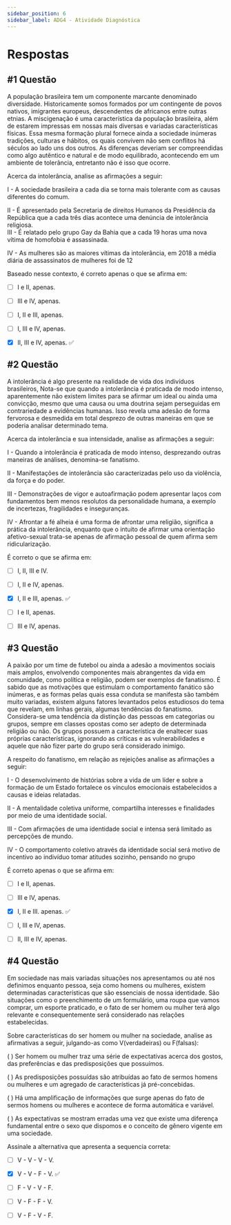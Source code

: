 ```yaml
---
sidebar_position: 6
sidebar_label: ADG4 - Atividade Diagnóstica
---
```


# Respostas


## #1 Questão

  


A população brasileira tem um componente marcante denominado diversidade. Historicamente somos formados por um contingente de povos nativos, imigrantes europeus, descendentes de africanos entre outras etnias. A miscigenação é uma característica da população brasileira, além de estarem impressas em nossas mais diversas e variadas características físicas. Essa mesma formação plural fornece ainda a sociedade inúmeras tradições, culturas e hábitos, os quais convivem não sem conflitos há séculos ao lado uns dos outros. As diferenças deveriam ser compreendidas como algo autêntico e natural e de modo equilibrado, acontecendo em um ambiente de tolerância, entretanto não é isso que ocorre.

Acerca da intolerância, analise as afirmações a seguir:

I - A sociedade brasileira a cada dia se torna mais tolerante com as causas diferentes do comum.

II - É apresentado pela Secretaria de direitos Humanos da Presidência da República que a cada três dias acontece uma denúncia de intolerância religiosa.  
III - É relatado pelo grupo Gay da Bahia que a cada 19 horas uma nova vítima de homofobia é assassinada.

IV - As mulheres são as maiores vítimas da intolerância, em 2018 a média diária de assassinatos de mulheres foi de 12

Baseado nesse contexto, é correto apenas o que se afirma em:

  

- [ ] I e II, apenas.  

- [ ] III e IV, apenas.

- [ ] I, II e III, apenas.

- [ ] I, III e IV, apenas.

- [x] II, III e IV, apenas. ✅


## #2 Questão

  


A intolerância é algo presente na realidade de vida dos indivíduos brasileiros, Nota-se que quando a intolerância é praticada de modo intenso, aparentemente não existem limites para se afirmar um ideal ou ainda uma convicção, mesmo que uma causa ou uma doutrina sejam perseguidas em contrariedade a evidências humanas. Isso revela uma adesão de forma fervorosa e desmedida em total desprezo de outras maneiras em que se poderia analisar determinado tema.

Acerca da intolerância e sua intensidade, analise as afirmações a seguir:

I - Quando a intolerância é praticada de modo intenso, desprezando outras maneiras de análises, denomina-se fanatismo.

II - Manifestações de intolerância são caracterizadas pelo uso da violência, da força e do poder.

III - Demonstrações de vigor e autoafirmação podem apresentar laços com fundamentos bem menos resolutos da personalidade humana, a exemplo de incertezas, fragilidades e inseguranças.

IV - Afrontar a fé alheia é uma forma de afrontar uma religião, significa a prática da intolerância, enquanto que o intuito de afirmar uma orientação afetivo-sexual trata-se apenas de afirmação pessoal de quem afirma sem ridicularização.

É correto o que se afirma em:

  

- [ ] I, II, III e IV.  

- [ ] I, II e IV, apenas.

- [x] I, II e III, apenas. ✅

- [ ] I e II, apenas.

- [ ] III e IV, apenas.


## #3 Questão

  


A paixão por um time de futebol ou ainda a adesão a movimentos sociais mais amplos, envolvendo componentes mais abrangentes da vida em comunidade, como política e religião, podem ser exemplos de fanatismo. É sabido que as motivações que estimulam o comportamento fanático são inúmeras, e as formas pelas quais essa conduta se manifesta são também muito variadas, existem alguns fatores levantados pelos estudiosos do tema que revelam, em linhas gerais, algumas tendências do fanatismo. Considera-se uma tendência da distinção das pessoas em categorias ou grupos, sempre em classes opostas como ser adepto de determinada religião ou não. Os grupos possuem a característica de enaltecer suas próprias características, ignorando as críticas e as vulnerabilidades e aquele que não fizer parte do grupo será considerado inimigo.

A respeito do fanatismo, em relação as rejeições analise as afirmações a seguir:

I - O desenvolvimento de histórias sobre a vida de um líder e sobre a formação de um Estado fortalece os vínculos emocionais estabelecidos a causas e ideias relatadas.

II - A mentalidade coletiva uniforme, compartilha interesses e finalidades por meio de uma identidade social.

III - Com afirmações de uma identidade social e intensa será limitado as percepções de mundo.

IV - O comportamento coletivo através da identidade social será motivo de incentivo ao indivíduo tomar atitudes sozinho, pensando no grupo

É correto apenas o que se afirma em:

  

- [ ] I e II, apenas.  

- [ ] III e IV, apenas.

- [x] I, II e III. apenas. ✅

- [ ] I, III e IV, apenas.

- [ ] II, III e IV, apenas.


## #4 Questão

  


Em sociedade nas mais variadas situações nos apresentamos ou até nos definimos enquanto pessoa, seja como homens ou mulheres, existem determinadas características que são essenciais de nossa identidade. São situações como o preenchimento de um formulário, uma roupa que vamos comprar, um esporte praticado, e o fato de ser homem ou mulher terá algo relevante e consequentemente será considerado nas relações estabelecidas.

Sobre características do ser homem ou mulher na sociedade, analise as afirmativas a seguir, julgando-as como V(verdadeiras) ou F(falsas):

( ) Ser homem ou mulher traz uma série de expectativas acerca dos gostos, das preferências e das predisposições que possuímos.

( ) As predisposições possuídas são atribuídas ao fato de sermos homens ou mulheres e um agregado de características já pré-concebidas.

( ) Há uma amplificação de informações que surge apenas do fato de sermos homens ou mulheres e acontece de forma automática e variável.

( ) As expectativas se mostram erradas uma vez que existe uma diferença fundamental entre o sexo que dispomos e o conceito de gênero vigente em uma sociedade.

Assinale a alternativa que apresenta a sequencia correta:
  

- [ ] V - V - V - V.  

- [x] V - V - F - V. ✅

- [ ] F - V - V - F.

- [ ] V - F - F - V.

- [ ] V - F - V - F.